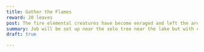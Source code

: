 ```yaml
---
title: Gather the Flames
reward: 20 leaves
post: The fire elemental creatures have become enraged and left the area. They have been attacking farms around the outskirts of Port Jebbeddo and Boulderton.  A mass of them have formed in the wilds and the local area has gotten extremely cold. Go and destroy these sentient energies and let them disperse to allow the balance to reform. Grab some of their essence to bring back for crafting!
summary: Job will be set up near the solo tree near the lake but with constant forming fire elementals.
draft: true

---
```

